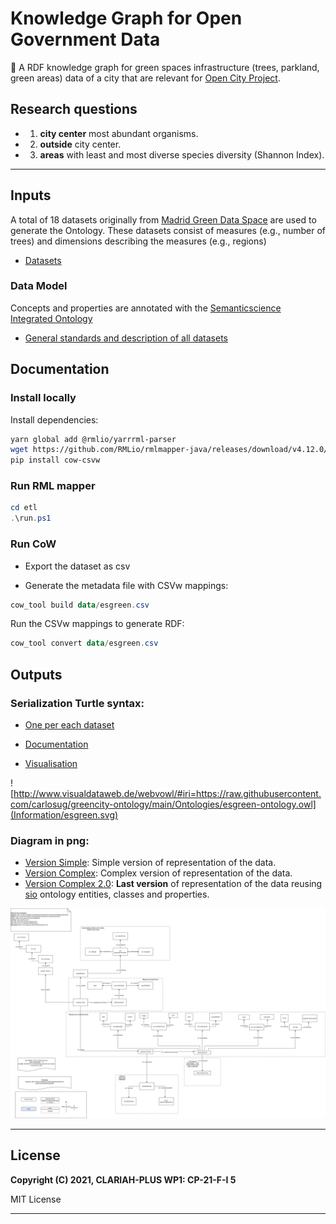 # Knowledge Graph for Open Government Data
🌲 A RDF knowledge graph for green spaces infrastructure (trees, parkland, green areas) data of a city that are relevant for [Open City Project](https://github.com/CiudadesAbiertas). 


## Research questions
* 1. **city center** most abundant organisms.
* 2. **outside** city center.
* 3. **areas** with least and most diverse species  diversity (Shannon Index).


---

## Inputs
A total of 18 datasets originally from [Madrid Green Data Space](https://mgds.oeg.fi.upm.es/datasets.html) are used to generate the Ontology. These datasets consist of measures (e.g., number of trees) and dimensions describing the measures (e.g., regions)

- [Datasets](data/inputs)

### Data Model
Concepts and properties are annotated with the [Semanticscience  Integrated Ontology](https://bioportal.bioontology.org/ontologies/SIO/)
- [General standards and description of all datasets](Information/data-standards.md)


## Documentation

### Install locally

Install dependencies:

```bash
yarn global add @rmlio/yarrrml-parser
wget https://github.com/RMLio/rmlmapper-java/releases/download/v4.12.0/rmlmapper.jar
pip install cow-csvw
```

### Run RML mapper 

```powershell
cd etl
.\run.ps1
```
### Run CoW

* Export the dataset as csv

* Generate the metadata file with CSVw mappings:

```powershell
cow_tool build data/esgreen.csv
```
Run the CSVw mappings to generate RDF:

```powershell
cow_tool convert data/esgreen.csv
```

## Outputs

### Serialization Turtle syntax:

- [One per each dataset](Information/data-standards.md)

* [Documentation](https://carlosug.github.io/greencity-ontology/main/docs/lode/index-en.html)

* [Visualisation](http://www.visualdataweb.de/webvowl/#iri=https://raw.githubusercontent.com/carlosug/greencity-ontology/main/Ontologies/esgreen-ontology.owl)

![http://www.visualdataweb.de/webvowl/#iri=https://raw.githubusercontent.com/carlosug/greencity-ontology/main/Ontologies/esgreen-ontology.owl](Information/esgreen.svg)



### Diagram in png:

+ [Version Simple](Information/diagram-simple.png): Simple version of representation of the data.
+ [Version Complex](Information/diagram-complex.png): Complex version of representation of the data.
+ [Version Complex 2.0](Information/diagram-complex2.png): **Last version** of representation of the data reusing [sio](https://bioportal.bioontology.org/ontologies/SIO/) ontology entities, classes and properties.

<img src="Information/diagram-complex2.png" alt="Data Model - esgreen" style="zoom:150%;" />

---
## License

**Copyright (C) 2021, CLARIAH-PLUS WP1: CP-21-F-I 5**

MIT License 

---
